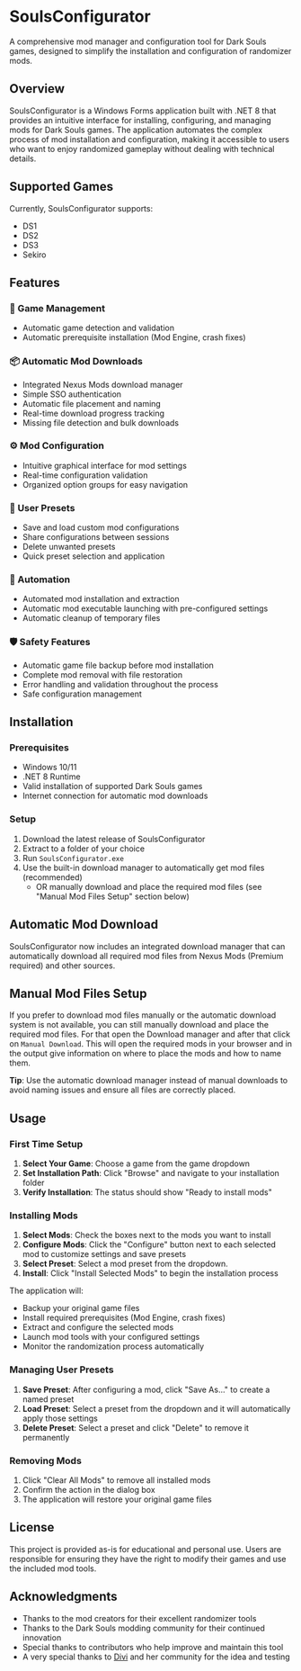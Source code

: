 # SoulsConfigurator

A comprehensive mod manager and configuration tool for Dark Souls games, designed to simplify the installation and configuration of randomizer mods.

## Overview

SoulsConfigurator is a Windows Forms application built with .NET 8 that provides an intuitive interface for installing, configuring, and managing mods for Dark Souls games. The application automates the complex process of mod installation and configuration, making it accessible to users who want to enjoy randomized gameplay without dealing with technical details.

## Supported Games

Currently, SoulsConfigurator supports:

- DS1
- DS2
- DS3
- Sekiro

## Features

### 🎯 Game Management
- Automatic game detection and validation
- Automatic prerequisite installation (Mod Engine, crash fixes)

### 📦 Automatic Mod Downloads
- Integrated Nexus Mods download manager
- Simple SSO authentication
- Automatic file placement and naming
- Real-time download progress tracking
- Missing file detection and bulk downloads

### ⚙️ Mod Configuration
- Intuitive graphical interface for mod settings
- Real-time configuration validation
- Organized option groups for easy navigation

### 🔄 User Presets
- Save and load custom mod configurations
- Share configurations between sessions
- Delete unwanted presets
- Quick preset selection and application

### 🤖 Automation
- Automated mod installation and extraction
- Automatic mod executable launching with pre-configured settings
- Automatic cleanup of temporary files

### 🛡️ Safety Features
- Automatic game file backup before mod installation
- Complete mod removal with file restoration
- Error handling and validation throughout the process
- Safe configuration management

## Installation

### Prerequisites
- Windows 10/11
- .NET 8 Runtime
- Valid installation of supported Dark Souls games
- Internet connection for automatic mod downloads

### Setup
1. Download the latest release of SoulsConfigurator
2. Extract to a folder of your choice
3. Run `SoulsConfigurator.exe`
4. Use the built-in download manager to automatically get mod files (recommended)
   - OR manually download and place the required mod files (see "Manual Mod Files Setup" section below)

## Automatic Mod Download

SoulsConfigurator now includes an integrated download manager that can automatically download all required mod files from Nexus Mods (Premium required) and other sources.

## Manual Mod Files Setup

If you prefer to download mod files manually or the automatic download system is not available, you can still manually download and place the required mod files.
For that open the Download manager and after that click on `Manual Download`. This will open the required mods in your browser and in the output give information on where to place the mods and how to name them.

**Tip**: Use the automatic download manager instead of manual downloads to avoid naming issues and ensure all files are correctly placed.

## Usage

### First Time Setup

1. **Select Your Game**: Choose a game from the game dropdown
2. **Set Installation Path**: Click "Browse" and navigate to your installation folder
3. **Verify Installation**: The status should show "Ready to install mods"

### Installing Mods

1. **Select Mods**: Check the boxes next to the mods you want to install
2. **Configure Mods**: Click the "Configure" button next to each selected mod to customize settings and save presets
3. **Select Preset**: Select a mod preset from the dropdown.
4. **Install**: Click "Install Selected Mods" to begin the installation process

The application will:
- Backup your original game files
- Install required prerequisites (Mod Engine, crash fixes)
- Extract and configure the selected mods
- Launch mod tools with your configured settings
- Monitor the randomization process automatically

### Managing User Presets

1. **Save Preset**: After configuring a mod, click "Save As..." to create a named preset
2. **Load Preset**: Select a preset from the dropdown and it will automatically apply those settings
3. **Delete Preset**: Select a preset and click "Delete" to remove it permanently

### Removing Mods

1. Click "Clear All Mods" to remove all installed mods
2. Confirm the action in the dialog box
3. The application will restore your original game files

## License

This project is provided as-is for educational and personal use. Users are responsible for ensuring they have the right to modify their games and use the included mod tools.

## Acknowledgments

- Thanks to the mod creators for their excellent randomizer tools
- Thanks to the Dark Souls modding community for their continued innovation
- Special thanks to contributors who help improve and maintain this tool
- A very special thanks to [Divi](https://www.twitch.tv/divi) and her community for the idea and testing

